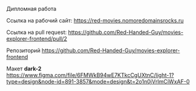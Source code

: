 Дипломная работа

Ссылка на рабочий сайт: https://red-movies.nomoredomainsrocks.ru

Ссылка на pull request: https://github.com/Red-Handed-Guy/movies-explorer-frontend/pull/2

Репозиторий https://github.com/Red-Handed-Guy/movies-explorer-frontend

Макет **dark-2** https://www.figma.com/file/6FMWkB94wE7KTkcCgUXtnC/light-1?type=design&node-id=891-3857&mode=design&t=2o1n0jVrlmCiWxAF-0
